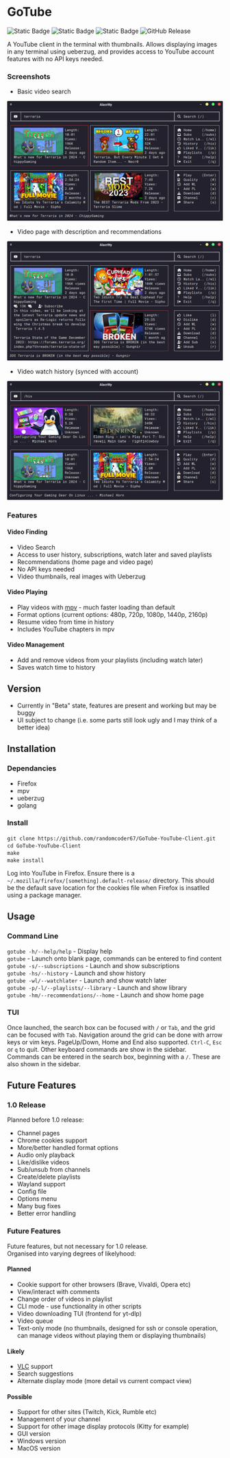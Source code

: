 # GoTube

![Static Badge](https://img.shields.io/badge/Linux-grey?logo=linux)
![Static Badge](https://img.shields.io/badge/Golang-007D9C)
![Static Badge](https://img.shields.io/badge/Usage-Terminal_YouTube_Client-blue)
![GitHub Release](https://img.shields.io/github/v/tag/randomcoder67/GoTube-YouTube-Client)

A YouTube client in the terminal with thumbnails. Allows displaying images in any terminal using ueberzug, and provides access to YouTube account features with no API keys needed.

### Screenshots

* Basic video search

![Video Search](.screenshots/search.png)

* Video page with description and recommendations

![Video Page](.screenshots/videoPage.png)

* Video watch history (synced with account)

![Watch History](.screenshots/history.png)

### Features

#### Video Finding

* Video Search
* Access to user history, subscriptions, watch later and saved playlists
* Recommendations (home page and video page)
* No API keys needed
* Video thumbnails, real images with Ueberzug

#### Video Playing

* Play videos with [mpv](https://github.com/mpv-player/mpv) - much faster loading than default
* Format options (current options: 480p, 720p, 1080p, 1440p, 2160p)
* Resume video from time in history
* Includes YouTube chapters in mpv

#### Video Management

* Add and remove videos from your playlists (including watch later)
* Saves watch time to history

## Version

* Currently in "Beta" state, features are present and working but may be buggy
* UI subject to change (i.e. some parts still look ugly and I may think of a better idea)

## Installation

### Dependancies

* Firefox
* mpv
* ueberzug
* golang

### Install

`git clone https://github.com/randomcoder67/GoTube-YouTube-Client.git`  
`cd GoTube-YouTube-Client`  
`make`  
`make install`  

Log into YouTube in Firefox. Ensure there is a `~/.mozilla/firefox/[something].default-release/` directory. This should be the default save location for the cookies file when Firefox is insatlled using a package manager.

## Usage

### Command Line

`gotube -h/--help/help` - Display help  
`gotube` - Launch onto blank page, commands can be entered to find content  
`gotube -s/--subscriptions` - Launch and show subscriptions  
`gotube -hs/--history` - Launch and show history  
`gotube -wl/--watchlater` - Launch and show watch later  
`gotube -p/-l/--playlists/--library` - Launch and show library  
`gotube -hm/--recommendations/--home` - Launch and show home page  

### TUI

Once launched, the search box can be focused with `/` or `Tab`, and the grid can be focused with `Tab`. Navigation around the grid can be done with arrow keys or vim keys. PageUp/Down, Home and End also supported. `Ctrl-C`, `Esc` or `q` to quit. Other keyboard commands are show in the sidebar.  
Commands can be entered in the search box, beginning with a `/`. These are also shown in the sidebar.

## Future Features

### 1.0 Release

Planned before 1.0 release:

* Channel pages
* Chrome cookies support
* More/better handled format options
* Audio only playback
* Like/dislike videos
* Sub/unsub from channels
* Create/delete playlists
* Wayland support
* Config file
* Options menu
* Many bug fixes
* Better error handling

### Future Features

Future features, but not necessary for 1.0 release.  
Organised into varying degrees of likelyhood:

#### Planned

* Cookie support for other browsers (Brave, Vivaldi, Opera etc)
* View/interact with comments
* Change order of videos in playlist
* CLI mode - use functionality in other scripts
* Video downloading TUI (frontend for yt-dlp)
* Video queue
* Text-only mode (no thumbnails, designed for ssh or console operation, can manage videos without playing them or displaying thumbnails)

#### Likely

* [VLC](https://www.videolan.org/) support
* Search suggestions
* Alternate display mode (more detail vs current compact view)

#### Possible

* Support for other sites (Twitch, Kick, Rumble etc)
* Management of your channel
* Support for other image display protocols (Kitty for example)
* GUI version
* Windows version
* MacOS version
